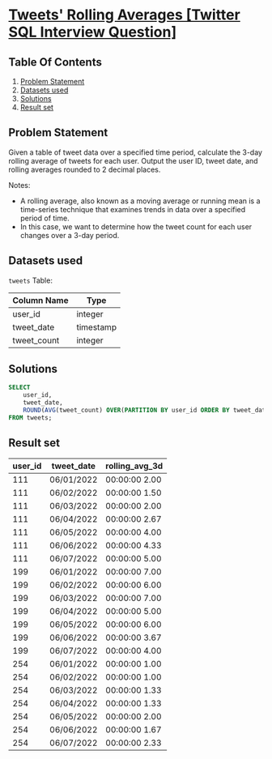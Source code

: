 # [Tweets' Rolling Averages [Twitter SQL Interview Question]](https://datalemur.com/questions/rolling-average-tweets)

## Table Of Contents
1. [Problem Statement](#problem-statement)
2. [Datasets used](#datasets-used)
3. [Solutions](#solutions)
4. [Result set](#result-set)

## Problem Statement

Given a table of tweet data over a specified time period, calculate the 3-day rolling average of tweets for each user. Output the user ID, tweet date, and rolling averages rounded to 2 decimal places.

Notes:

- A rolling average, also known as a moving average or running mean is a time-series technique that examines trends in data over a specified period of time.
- In this case, we want to determine how the tweet count for each user changes over a 3-day period.

## Datasets used

```tweets``` Table:

|  Column Name  | Type          |
| ------------- | ------------- |
| user_id | integer |
| tweet_date |	timestamp |
| tweet_count |	integer |

## Solutions

```sql
SELECT
    user_id,
    tweet_date,
    ROUND(AVG(tweet_count) OVER(PARTITION BY user_id ORDER BY tweet_date ROWS BETWEEN 2 PRECEDING AND CURRENT ROW), 2) AS rolling_avg_3d
FROM tweets;
```

## Result set

| user_id | tweet_date | rolling_avg_3d |
| ------- | ---------- | -------------- |
| 111	  | 06/01/2022 | 00:00:00 2.00  |
| 111     | 06/02/2022 | 00:00:00 1.50  |
| 111     | 06/03/2022 | 00:00:00 2.00  |
| 111     | 06/04/2022 | 00:00:00 2.67  |
| 111     | 06/05/2022 | 00:00:00 4.00  |
| 111     | 06/06/2022 | 00:00:00 4.33  |
| 111     | 06/07/2022 | 00:00:00 5.00  |
| 199     | 06/01/2022 | 00:00:00 7.00  |
| 199     | 06/02/2022 | 00:00:00 6.00  |
| 199     | 06/03/2022 | 00:00:00 7.00  |
| 199     | 06/04/2022 | 00:00:00 5.00  |
| 199     | 06/05/2022 | 00:00:00 6.00  |
| 199     | 06/06/2022 | 00:00:00 3.67  |
| 199     | 06/07/2022 | 00:00:00 4.00  |
| 254     | 06/01/2022 | 00:00:00 1.00  |
| 254     | 06/02/2022 | 00:00:00 1.00  |
| 254     | 06/03/2022 | 00:00:00 1.33  |
| 254     | 06/04/2022 | 00:00:00 1.33  |
| 254     | 06/05/2022 | 00:00:00 2.00  |
| 254     | 06/06/2022 | 00:00:00 1.67  |
| 254     | 06/07/2022 | 00:00:00 2.33  |